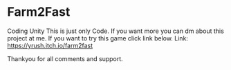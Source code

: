 # Farm2Fast
Coding Unity
This is just only Code.
If you want more you can dm about this project at me.
If you want to try this game click link below.
Link: https://yrush.itch.io/farm2fast

Thankyou for all comments and support.
